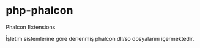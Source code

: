 # php-phalcon
Phalcon Extensions

İşletim sistemlerine göre derlenmiş phalcon dll/so dosyalarını içermektedir.
